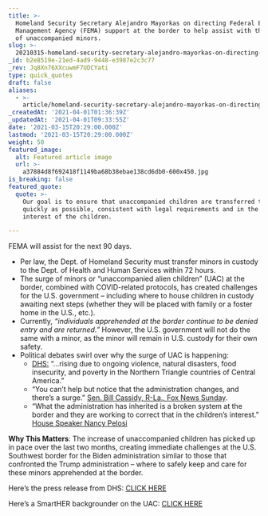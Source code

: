 ```yaml
---
title: >-
  Homeland Security Secretary Alejandro Mayorkas on directing Federal Emergency
  Management Agency (FEMA) support at the border to help assist with the surge
  of unaccompanied minors.
slug: >-
  20210315-homeland-security-secretary-alejandro-mayorkas-on-directing-federal-emergency-management
_id: b2e8519e-21ed-4ad9-9448-e3987e2c3c77
_rev: Jq8Xn76XXcuwmF7UDCYati
type: quick_quotes
draft: false
aliases:
  - >-
    article/homeland-security-secretary-alejandro-mayorkas-on-directing-federal-emergency-management-agency-fema-support-at-the-border-to-help-assist-with-the-surge-of-unaccompanied-minors/
_createdAt: '2021-04-01T01:36:39Z'
_updatedAt: '2021-04-01T09:33:55Z'
date: '2021-03-15T20:29:00.000Z'
lastmod: '2021-03-15T20:29:00.000Z'
weight: 50
featured_image:
  alt: Featured article image
  url: >-
    a37884d8f692418f1149ba68b38ebae138cd6db0-600x450.jpg
is_breaking: false
featured_quote:
  quote: >-
    Our goal is to ensure that unaccompanied children are transferred to HHS as
    quickly as possible, consistent with legal requirements and in the best
    interest of the children.

---
```

FEMA will assist for the next 90 days.

* Per law, the Dept. of Homeland Security must transfer minors in custody to the Dept. of Health and Human Services within 72 hours.
* The surge of minors or “unaccompanied alien children” (UAC) at the border, combined with COVID-related protocols, has created challenges for the U.S. government – including where to house children in custody awaiting next steps (whether they will be placed with family or a foster home in the U.S., etc.).
* Currently, _“individuals apprehended at the border continue to be denied entry and are returned.”_ However, the U.S. government will not do the same with a minor, as the minor will remain in U.S. custody for their own safety.
* Political debates swirl over why the surge of UAC is happening:
  * [DHS:](https://www.dhs.gov/news/2021/03/13/homeland-security-secretary-mayorkas-directs-fema-support-response-unaccompanied) “…rising due to ongoing violence, natural disasters, food insecurity, and poverty in the Northern Triangle countries of Central America.”
  * “You can’t help but notice that the administration changes, and there’s a surge.” [Sen. Bill Cassidy, R-La., Fox News Sunday](https://www.npr.org/2021/03/14/976988498/dhs-directs-fema-to-help-with-surge-of-migrant-children-at-southern-border).
  * “What the administration has inherited is a broken system at the border and they are working to correct that in the children’s interest.” [House Speaker Nancy Pelosi](https://www.npr.org/2021/03/14/976988498/dhs-directs-fema-to-help-with-surge-of-migrant-children-at-southern-border)

**Why This Matters**: The increase of unaccompanied children has picked up in pace over the last two months, creating immediate challenges at the U.S. Southwest border for the Biden administration similar to those that confronted the Trump administration – where to safely keep and care for these minors apprehended at the border.

Here’s the press release from DHS: [CLICK HERE](https://www.dhs.gov/news/2021/03/13/homeland-security-secretary-mayorkas-directs-fema-support-response-unaccompanied)

Here’s a SmartHER backgrounder on the UAC: [CLICK HERE](https://smarthernews.com/uac-border-update/)